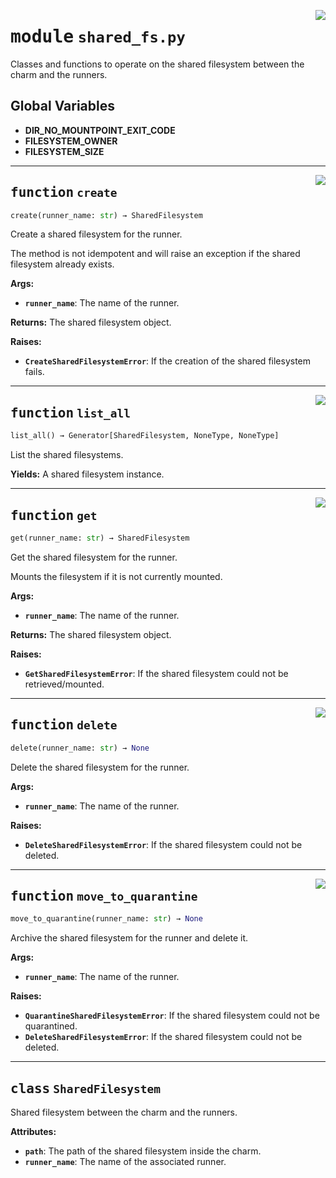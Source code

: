 <!-- markdownlint-disable -->

<a href="../src/shared_fs.py#L0"><img align="right" style="float:right;" src="https://img.shields.io/badge/-source-cccccc?style=flat-square"></a>

# <kbd>module</kbd> `shared_fs.py`
Classes and functions to operate on the shared filesystem between the charm and the runners. 

**Global Variables**
---------------
- **DIR_NO_MOUNTPOINT_EXIT_CODE**
- **FILESYSTEM_OWNER**
- **FILESYSTEM_SIZE**

---

<a href="../src/shared_fs.py#L112"><img align="right" style="float:right;" src="https://img.shields.io/badge/-source-cccccc?style=flat-square"></a>

## <kbd>function</kbd> `create`

```python
create(runner_name: str) → SharedFilesystem
```

Create a shared filesystem for the runner. 

The method is not idempotent and will raise an exception if the shared filesystem already exists. 



**Args:**
 
 - <b>`runner_name`</b>:  The name of the runner. 



**Returns:**
 The shared filesystem object. 



**Raises:**
 
 - <b>`CreateSharedFilesystemError`</b>:  If the creation of the shared filesystem fails. 


---

<a href="../src/shared_fs.py#L162"><img align="right" style="float:right;" src="https://img.shields.io/badge/-source-cccccc?style=flat-square"></a>

## <kbd>function</kbd> `list_all`

```python
list_all() → Generator[SharedFilesystem, NoneType, NoneType]
```

List the shared filesystems. 



**Yields:**
  A shared filesystem instance. 


---

<a href="../src/shared_fs.py#L181"><img align="right" style="float:right;" src="https://img.shields.io/badge/-source-cccccc?style=flat-square"></a>

## <kbd>function</kbd> `get`

```python
get(runner_name: str) → SharedFilesystem
```

Get the shared filesystem for the runner. 

Mounts the filesystem if it is not currently mounted. 



**Args:**
 
 - <b>`runner_name`</b>:  The name of the runner. 



**Returns:**
 The shared filesystem object. 



**Raises:**
 
 - <b>`GetSharedFilesystemError`</b>:  If the shared filesystem could not be retrieved/mounted. 


---

<a href="../src/shared_fs.py#L223"><img align="right" style="float:right;" src="https://img.shields.io/badge/-source-cccccc?style=flat-square"></a>

## <kbd>function</kbd> `delete`

```python
delete(runner_name: str) → None
```

Delete the shared filesystem for the runner. 



**Args:**
 
 - <b>`runner_name`</b>:  The name of the runner. 



**Raises:**
 
 - <b>`DeleteSharedFilesystemError`</b>:  If the shared filesystem could not be deleted. 


---

<a href="../src/shared_fs.py#L269"><img align="right" style="float:right;" src="https://img.shields.io/badge/-source-cccccc?style=flat-square"></a>

## <kbd>function</kbd> `move_to_quarantine`

```python
move_to_quarantine(runner_name: str) → None
```

Archive the shared filesystem for the runner and delete it. 



**Args:**
 
 - <b>`runner_name`</b>:  The name of the runner. 



**Raises:**
 
 - <b>`QuarantineSharedFilesystemError`</b>:  If the shared filesystem could not be quarantined. 
 - <b>`DeleteSharedFilesystemError`</b>:  If the shared filesystem could not be deleted. 


---

## <kbd>class</kbd> `SharedFilesystem`
Shared filesystem between the charm and the runners. 



**Attributes:**
 
 - <b>`path`</b>:  The path of the shared filesystem inside the charm. 
 - <b>`runner_name`</b>:  The name of the associated runner. 





